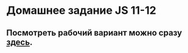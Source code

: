 # Домашнее задание JS 11-12

<h2>Посмотреть рабочий вариант можно сразу <a href="http://10.skm.pp.ua/js-11-12/build"><b>здесь</b></a>.</h2>
